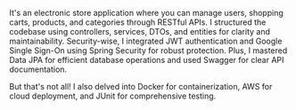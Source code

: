 It's an electronic store application where you can manage users, shopping carts, products, and categories through RESTful APIs. I structured the codebase using controllers, services, DTOs, and entities for clarity and maintainability. Security-wise, I integrated JWT authentication and Google Single Sign-On using Spring Security for robust protection. Plus, I mastered Data JPA for efficient database operations and used Swagger for clear API documentation.

But that's not all! I also delved into Docker for containerization, AWS for cloud deployment, and JUnit for comprehensive testing.